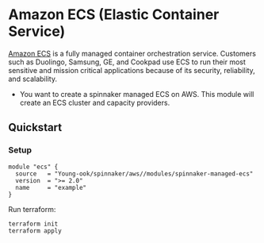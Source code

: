 # Amazon ECS (Elastic Container Service)
[Amazon ECS](https://aws.amazon.com/ecs/) is a fully managed container orchestration service. Customers such as Duolingo, Samsung, GE, and Cookpad use ECS to run their most sensitive and mission critical applications because of its security, reliability, and scalability.

* You want to create a spinnaker managed ECS on AWS. This module will create an ECS cluster and capacity providers.

## Quickstart
### Setup
```hcl
module "ecs" {
  source   = "Young-ook/spinnaker/aws//modules/spinnaker-managed-ecs"
  version  = ">= 2.0"
  name     = "example"
}
```
Run terraform:
```
terraform init
terraform apply
```
